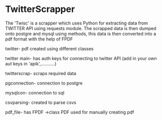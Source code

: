 # TwitterScrapper
The 'Twisc' is a scrapper which uses Python for extracting data from TWITTER API using requests module. The scrapped data is then dumped onto postgre and mysql using methods, this data is then converted into a pdf format with the help of FPDF

twitter- pdf created using different classes 

twitter main- has auth keys for connecting to twitter API (add in your own aut keys in 'apik',...........)

twitterscrap- scraps required data

pgconnection- connection to postgre

mysqlcon- connection to sql

csvparsing- created to parse csvs

pdf_file- has FPDF ->class PDF used for manually creating pdf
